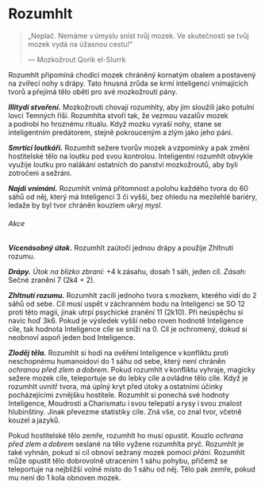 # Rozumhlt

> „Neplač. Nemáme v úmyslu sníst tvůj mozek. Ve skutečnosti se tvůj mozek vydá na úžasnou cestu!“
>  
> — Mozkožrout Qorik el-Slurrk  

Rozumhlt připomíná chodící mozek chráněný kornatým obalem a postavený na zvířecí nohy s drápy. Tato hnusná zrůda se krmí inteligencí vnímajících tvorů a přejímá tělo oběti pro své mozkožroutí pány.
  
***Illitydí stvoření.*** Mozkožrouti chovají rozumhlty, aby jim sloužili jako potulní lovci Temných říší. Rozumhlta stvoří tak, že vezmou vazalův mozek a podrobí ho hroznému rituálu. Když mozku vyraší nohy, stane se inteligentním predátorem, stejně pokrouceným a zlým jako jeho páni.
  
***Smrtící loutkáři.*** Rozumhlt sežere tvorův mozek a vzpomínky a pak změní hostitelské tělo na loutku pod svou kontrolou. Inteligentní rozumhlt obvykle využije loutku pro nalákání ostatních do panství mozkožroutů, aby byli zotročeni a sežráni.
  
<Monster 
    title="Rozumhlt"
    subtitle="Drobná zrůda, zákonné zlo"
    armor-class="12"
    hit-points="21 (6k4 + 6)"
    speed="8 sáhů"
    str="6 (-2)"
    dex="14 (+2)"
    con="13 (+1)"
    int="12 (+1)"
    wis="11 (+0)"
    cha="10 (+0)"
    saving-throws=""
    skills="Nenápadnost +4, Vnímání +2"
    damage-vulnerabilities=""
    damage-resistances="bodná, drtivá a sečná z nemagických útoků"
    damage-immunities=""
    condition-immunities="slepý"
    senses="mimozrakové vnímání 12 sáhů (mimo tento okruh je slepý), pasivní Vnímání 12"
    languages="rozumí hlubinštině, ale neumí mluvit, telepatie 12 sáhů"
    challenge="2 (450 ZK)"
    >  

***Najdi vnímání.*** Rozumhlt vnímá přítomnost a polohu každého tvora do 60 sáhů od něj, který má Inteligenci 3 či vyšší, bez ohledu na mezilehlé bariéry, ledaže by byl tvor chráněn kouzlem *ukryj mysl*.
  
###### Akce
  
***Vícenásobný útok.*** Rozumhlt zaútočí jednou drápy a použije Zhltnutí rozumu.
  
***Drápy.*** *Útok na blízko zbraní:* +4 k zásahu, dosah 1 sáh, jeden cíl. *Zásah:* Sečné zranění 7 (2k4 + 2).
  
***Zhltnutí rozumu.*** Rozumhlt zacílí jednoho tvora s mozkem, kterého vidí do 2 sáhů od sebe. Cíl musí uspět v záchranném hodu na Inteligenci se SO 12 proti této magii, jinak utrpí psychické zranění 11 (2k10). Při neúspěchu si navíc hoď 3k6. Pokud je výsledek vyšší nebo roven hodnotě Inteligence cíle, tak hodnota Inteligence cíle se sníží na 0. Cíl je ochromený, dokud si neobnoví aspoň jeden bod Inteligence.
  
***Zloděj těla.*** Rozumhlt si hodí na ověření Inteligence v konfliktu proti neschopnému humanoidovi do 1 sáhu od sebe, který není chráněn *ochranou před zlem a dobrem*. Pokud rozumhlt v konfliktu vyhraje, magicky sežere mozek cíle, teleportuje se do lebky cíle a ovládne tělo cíle. Když je rozumhlt uvnitř tvora, má úplný kryt před útoky a ostatními účinky pocházejícími zvnějšku hostitele. Rozumhlt si ponechá své hodnoty Inteligence, Moudrosti a Charismatu i svou telepatii a rysy i svou znalost hlubinštiny. Jinak převezme statistiky cíle. Zná vše, co znal tvor, včetně kouzel a jazyků.
  
Pokud hostitelské tělo zemře, rozumhlt ho musí opustit. Kouzlo *ochrana před zlem a dobrem* seslané na tělo vyžene rozumhlta pryč. Rozumhlt je také vyhnán, pokud si cíl obnoví sežraný mozek pomocí *přání*. Rozumhlt může opustit tělo dobrovolně utracením 1 sáhu pohybu, přičemž se teleportuje na nejbližší volné místo do 1 sáhu od něj. Tělo pak zemře, pokud mu není do 1 kola obnoven mozek.

</Monster>
